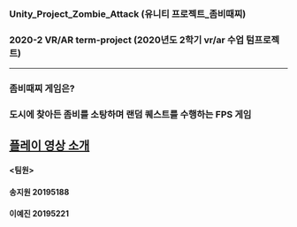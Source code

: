 ### Unity_Project_Zombie_Attack (유니티 프로젝트_좀비때찌)
### 2020-2 VR/AR term-project (2020년도 2학기 vr/ar 수업 텀프로젝트)
-------------------------------------------------------------------
### 좀비때찌 게임은?
### 도시에 찾아든 좀비를 소탕하며 랜덤 퀘스트를 수행하는 FPS 게임
[플레이 영상 소개](https://youtu.be/z3xuYJGu6AA)
-------------------------------------------------------------------
#### <팀원>
#### 송지원 20195188
#### 이예진 20195221
